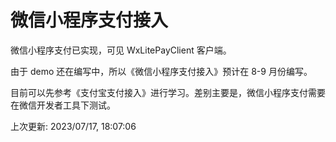 # 微信小程序支付接入

微信小程序支付已实现，可见 WxLitePayClient 客户端。

由于 demo 还在编写中，所以《微信小程序支付接入》预计在 8-9 月份编写。

目前可以先参考《支付宝支付接入》进行学习。差别主要是，微信小程序支付需要在微信开发者工具下测试。

上次更新: 2023/07/17, 18:07:06